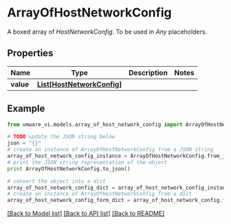 # ArrayOfHostNetworkConfig

A boxed array of *HostNetworkConfig*. To be used in *Any* placeholders. 

## Properties
Name | Type | Description | Notes
------------ | ------------- | ------------- | -------------
**value** | [**List[HostNetworkConfig]**](HostNetworkConfig.md) |  | 

## Example

```python
from vmware_vi.models.array_of_host_network_config import ArrayOfHostNetworkConfig

# TODO update the JSON string below
json = "{}"
# create an instance of ArrayOfHostNetworkConfig from a JSON string
array_of_host_network_config_instance = ArrayOfHostNetworkConfig.from_json(json)
# print the JSON string representation of the object
print ArrayOfHostNetworkConfig.to_json()

# convert the object into a dict
array_of_host_network_config_dict = array_of_host_network_config_instance.to_dict()
# create an instance of ArrayOfHostNetworkConfig from a dict
array_of_host_network_config_form_dict = array_of_host_network_config.from_dict(array_of_host_network_config_dict)
```
[[Back to Model list]](../README.md#documentation-for-models) [[Back to API list]](../README.md#documentation-for-api-endpoints) [[Back to README]](../README.md)


